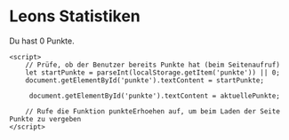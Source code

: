 <html>
<head>
    <title>Punktevergabe</title>
</head>
<body>
    <h1>Leons Statistiken</h1>
    <p>Du hast <span id="punkte">0</span> Punkte.</p>

    <script>
        // Prüfe, ob der Benutzer bereits Punkte hat (beim Seitenaufruf)
        let startPunkte = parseInt(localStorage.getItem('punkte')) || 0;
        document.getElementById('punkte').textContent = startPunkte;
        
         document.getElementById('punkte').textContent = aktuellePunkte;
         
        // Rufe die Funktion punkteErhoehen auf, um beim Laden der Seite Punkte zu vergeben
    </script>
</body>
</html>
